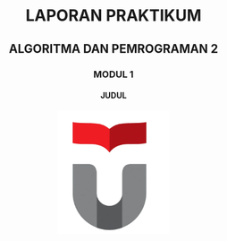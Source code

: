 <h1 align="center">LAPORAN PRAKTIKUM</h1>
<h2 align="center">ALGORITMA DAN PEMROGRAMAN 2</h2>

<h3 align="center">MODUL 1</h3>
<h4 align="center">JUDUL</h4>

<p align="center">
  <img src="telkomuniv.png" alt="Logo Telkom University" width="200">
</p>

